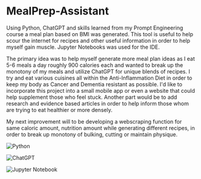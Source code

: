 # MealPrep-Assistant
Using Python, ChatGPT and skills learned from my Prompt Engineering course a meal plan based on BMI was generated. This tool is useful to help scour the internet for recipes and other useful information in order to help myself gain muscle. Jupyter Notebooks was used for the IDE. 


The primary idea was to help myself generate more meal plan ideas as I eat 5-6 meals a day roughly 900 calories each and wanted to break up the monotony of my meals and utilize ChatGPT for unique blends of recipes. I try and eat various cuisines all within the Anti-Inflammation Diet in order to keep my body as Cancer and Dementia resistant as possible. I'd like to incorporate this project into a small mobile app or even a website that could help supplement those who feel stuck. Another part would be to add research and evidence based articles in order to help inform those whom are trying to eat healthier or more densely.


My next improvement will to be developing a webscraping function for same caloric amount, nutrition amount while generating different recipes, in order to break up monotony of bulking, cutting or maintain physique. 


![Python](https://img.shields.io/badge/python-3670A0?style=for-the-badge&logo=python&logoColor=ffdd54)

![ChatGPT](https://img.shields.io/badge/chatGPT-74aa9c?style=for-the-badge&logo=openai&logoColor=white)

![Jupyter Notebook](https://img.shields.io/badge/jupyter-%23FA0F00.svg?style=for-the-badge&logo=jupyter&logoColor=white)
